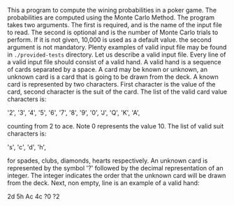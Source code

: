 This a program to compute the wining probabilities
in a poker game. The probabilities are computed
using the Monte Carlo Method.  The program takes 
two arguments. The first is required, and is the
name of the input file to read. The second is
optional and is the number of Monte Carlo trials
to perform. If it is not given, 10,000 is used as
a default value. the second argument is not mandatory.
Plenty examples of valid input file may be found
in `./provided-tests` directory. Let us describe a
valid input file. Every line of a valid input file
should consist of a valid hand. A valid hand is a
sequence of cards separated by a space. A card may
be known or unknown, an unknown card is a card that
is going to be drawn from the deck. A known card
is represented by two characters. First character
is the value of the card, second character is the
suit of the card. The list of the valid card value
characters is:
 
'2', '3', '4', '5', '6', '7', '8', '9', '0', 'J', 'Q', 'K', 'A',

counting from 2 to ace. Note 0 represents the value
10\. The list of valid suit characters is: 

's', 'c', 'd', 'h',

for spades, clubs, diamonds, hearts respectively.
An unknown card is represented by the symbol '?' 
followed by the decimal representation of an integer.
The integer indicates the order that the unknown
card will be drawn from the deck. Next, non empty,
line is an example of a valid hand:

2d 5h Ac 4c ?0 ?2
